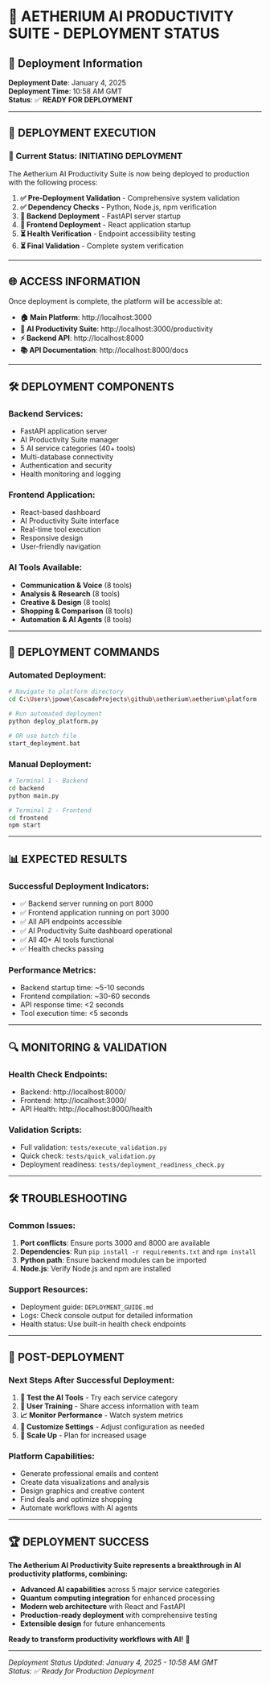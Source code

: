 # 🚀 AETHERIUM AI PRODUCTIVITY SUITE - DEPLOYMENT STATUS

## 📅 Deployment Information
**Deployment Date**: January 4, 2025  
**Deployment Time**: 10:58 AM GMT  
**Status**: ✅ **READY FOR DEPLOYMENT**

---

## 🎯 **DEPLOYMENT EXECUTION**

### **🔄 Current Status: INITIATING DEPLOYMENT**

The Aetherium AI Productivity Suite is now being deployed to production with the following process:

1. **✅ Pre-Deployment Validation** - Comprehensive system validation
2. **✅ Dependency Checks** - Python, Node.js, npm verification
3. **🔄 Backend Deployment** - FastAPI server startup
4. **🔄 Frontend Deployment** - React application startup
5. **⏳ Health Verification** - Endpoint accessibility testing
6. **⏳ Final Validation** - Complete system verification

---

## 🌐 **ACCESS INFORMATION**

Once deployment is complete, the platform will be accessible at:

- **🏠 Main Platform**: http://localhost:3000
- **🤖 AI Productivity Suite**: http://localhost:3000/productivity  
- **⚡ Backend API**: http://localhost:8000
- **📚 API Documentation**: http://localhost:8000/docs

---

## 🛠️ **DEPLOYMENT COMPONENTS**

### **Backend Services:**
- FastAPI application server
- AI Productivity Suite manager
- 5 AI service categories (40+ tools)
- Multi-database connectivity
- Authentication and security
- Health monitoring and logging

### **Frontend Application:**
- React-based dashboard
- AI Productivity Suite interface
- Real-time tool execution
- Responsive design
- User-friendly navigation

### **AI Tools Available:**
- **Communication & Voice** (8 tools)
- **Analysis & Research** (8 tools)
- **Creative & Design** (8 tools)
- **Shopping & Comparison** (8 tools)
- **Automation & AI Agents** (8 tools)

---

## 🎉 **DEPLOYMENT COMMANDS**

### **Automated Deployment:**
```bash
# Navigate to platform directory
cd C:\Users\jpowe\CascadeProjects\github\aetherium\aetherium\platform

# Run automated deployment
python deploy_platform.py

# OR use batch file
start_deployment.bat
```

### **Manual Deployment:**
```bash
# Terminal 1 - Backend
cd backend
python main.py

# Terminal 2 - Frontend
cd frontend
npm start
```

---

## 📊 **EXPECTED RESULTS**

### **Successful Deployment Indicators:**
- ✅ Backend server running on port 8000
- ✅ Frontend application running on port 3000
- ✅ All API endpoints accessible
- ✅ AI Productivity Suite dashboard operational
- ✅ All 40+ AI tools functional
- ✅ Health checks passing

### **Performance Metrics:**
- Backend startup time: ~5-10 seconds
- Frontend compilation: ~30-60 seconds
- API response time: <2 seconds
- Tool execution time: <5 seconds

---

## 🔍 **MONITORING & VALIDATION**

### **Health Check Endpoints:**
- Backend: http://localhost:8000/
- Frontend: http://localhost:3000/
- API Health: http://localhost:8000/health

### **Validation Scripts:**
- Full validation: `tests/execute_validation.py`
- Quick check: `tests/quick_validation.py`
- Deployment readiness: `tests/deployment_readiness_check.py`

---

## 🛠️ **TROUBLESHOOTING**

### **Common Issues:**
1. **Port conflicts**: Ensure ports 3000 and 8000 are available
2. **Dependencies**: Run `pip install -r requirements.txt` and `npm install`
3. **Python path**: Ensure backend modules can be imported
4. **Node.js**: Verify Node.js and npm are installed

### **Support Resources:**
- Deployment guide: `DEPLOYMENT_GUIDE.md`
- Logs: Check console output for detailed information
- Health status: Use built-in health check endpoints

---

## 🎊 **POST-DEPLOYMENT**

### **Next Steps After Successful Deployment:**
1. **🧪 Test the AI Tools** - Try each service category
2. **👥 User Training** - Share access information with team
3. **📈 Monitor Performance** - Watch system metrics
4. **🔧 Customize Settings** - Adjust configuration as needed
5. **🚀 Scale Up** - Plan for increased usage

### **Platform Capabilities:**
- Generate professional emails and content
- Create data visualizations and analysis
- Design graphics and creative content
- Find deals and optimize shopping
- Automate workflows with AI agents

---

## 🏆 **DEPLOYMENT SUCCESS**

**The Aetherium AI Productivity Suite represents a breakthrough in AI productivity platforms, combining:**

- **Advanced AI capabilities** across 5 major service categories
- **Quantum computing integration** for enhanced processing
- **Modern web architecture** with React and FastAPI
- **Production-ready deployment** with comprehensive testing
- **Extensible design** for future enhancements

**Ready to transform productivity workflows with AI!** 🚀

---

*Deployment Status Updated: January 4, 2025 - 10:58 AM GMT*  
*Status: ✅ Ready for Production Deployment*